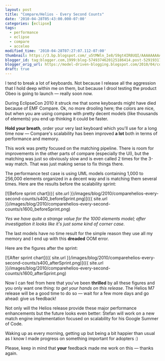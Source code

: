 ```yaml
---
layout: post
title: "Compare/Helios - Every Second Counts"
date: '2010-04-28T05:43:00.000-07:00'
categories: [eclipse]
tags:
  - performance
  - eclipse
  - compare
  - acceleo
modified_time: '2010-04-28T07:27:07.112-07:00'
thumbnail: https://3.bp.blogspot.com/_u5tMWln_Ie8/S9gt4IR8UQI/AAAAAAAAASw/J8dPvXGk1OE/s72-c/beforeSprint.png
blogger_id: tag:blogger.com,1999:blog-5749374620125186414.post-5291931750421210200
blogger_orig_url: https://model-driven-blogging.blogspot.com/2010/04/comparehelios-every-second-counts.html
draft: true
---
```


I tend to break a lot of keyboards. Not because I release all the aggression that I hold deep within me on them, but because I drool testing the product Obeo is going to launch — really soon now.

During EclipseCon 2010 it struck me that some keyboards might have died because of EMF Compare. Ok, no more drooling here; the colors are nice, but when you are using compare with pretty decent models (like thousands of elements) you end up thinking it could be faster.

**Hold your breath**, order your very last keyboard which you'll use for a long time now — Compare's scalability has been improved **a lot** both in terms of performance and memory.

This work was pretty focused on the matching pipeline. There is room for improvements in the other parts of compare (especially the UI), but the matching was just so obviously slow and is even called 2 times for the 3-way match. That was just making sense to fix things there.

The performance test case is using UML models containing 1,000 to 256,000 elements organized in a decent way and is matching them several times. Here are the results before the scalability sprint:

[![Before sprint chart]({{ site.url }}/images/blog/2010/comparehelios-every-second-counts/s400_beforeSprint.png)]({{ site.url }}/images/blog/2010/comparehelios-every-second-counts/s1600_beforeSprint.png)

_Yes we have quite a strange value for the 1000 elements model; after investigation it looks like it's just some kind of corner case._

The last models have no time result for the simple reason they use all my memory and I end up with this **dreaded** OOM error.

Here are the figures after the sprint:

[![After sprint chart]({{ site.url }}/images/blog/2010/comparehelios-every-second-counts/s400_afterSprint.png)]({{ site.url }}/images/blog/2010/comparehelios-every-second-counts/s1600_afterSprint.png)

Now I can feel from here that you've been **thrilled** by all these figures and you only want one thing: _to get your hands on this release_. The Helios M7 release will be a good time to do so — wait for a few more days and go ahead: give us feedback!

Not only will the Helios release provide these major performance enhancements but the future looks even better: Stefan will work on a new match engine implementation focused on scalability for his Google Summer of Code.

Waking up as every morning, getting up but being a bit happier than usual as I know I made progress on something important for adopters :)

Please, keep in mind that **your** feedback made me work on this — thanks again.

